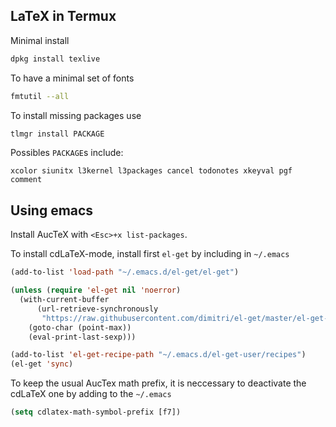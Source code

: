 ## LaTeX in Termux
Minimal install
```bash
dpkg install texlive
```
To have a minimal set of fonts
```bash
fmtutil --all
```
To install missing packages use
```bash
tlmgr install PACKAGE
```
Possibles `PACKAGE`s include:
```
xcolor siunitx l3kernel l3packages cancel todonotes xkeyval pgf comment
```

## Using emacs

Install AucTeX with `<Esc>+x list-packages`.

To install cdLaTeX-mode, install first `el-get` by including in `~/.emacs`
```lisp
(add-to-list 'load-path "~/.emacs.d/el-get/el-get")

(unless (require 'el-get nil 'noerror)
  (with-current-buffer
      (url-retrieve-synchronously
       "https://raw.githubusercontent.com/dimitri/el-get/master/el-get-install.el")
    (goto-char (point-max))
    (eval-print-last-sexp)))

(add-to-list 'el-get-recipe-path "~/.emacs.d/el-get-user/recipes")
(el-get 'sync)
```

To keep the usual AucTex math prefix, it is neccessary to deactivate the cdLaTeX one by adding to the `~/.emacs`
```lisp
(setq cdlatex-math-symbol-prefix [f7])
```